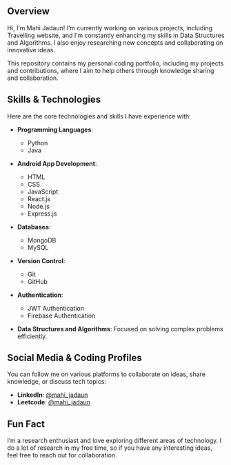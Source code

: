 ## Overview
Hi, I’m Mahi Jadaun! I’m currently working on various projects, including Travelling website, and I’m constantly enhancing my skills in Data Structures and Algorithms. I also enjoy researching new concepts and collaborating on innovative ideas.

This repository contains my personal coding portfolio, including my projects and contributions, where I aim to help others through knowledge sharing and collaboration.

## Skills & Technologies
Here are the core technologies and skills I have experience with:

- **Programming Languages**: 
  - Python
  - Java  
- **Android App Development**:
  - HTML
  - CSS
  - JavaScript
  - React.js
  - Node.js
  - Express.js
  
- **Databases**:
  - MongoDB
  - MySQL
  
- **Version Control**:
  - Git
  - GitHub
  
- **Authentication**:
  - JWT Authentication
  - Firebase Authentication

- **Data Structures and Algorithms**: Focused on solving complex problems efficiently.

## Social Media & Coding Profiles
You can follow me on various platforms to collaborate on ideas, share knowledge, or discuss tech topics:

- **LinkedIn**: [@mahi_jadaun](https://www.linkedin.com/in/mahijadaun)
- **Leetcode**: [@mahi_jadaun](https://leetcode.com/u/mahi_jadaun)


## Fun Fact
I’m a research enthusiast and love exploring different areas of technology. I do a lot of research in my free time, so if you have any interesting ideas, feel free to reach out for collaboration.

